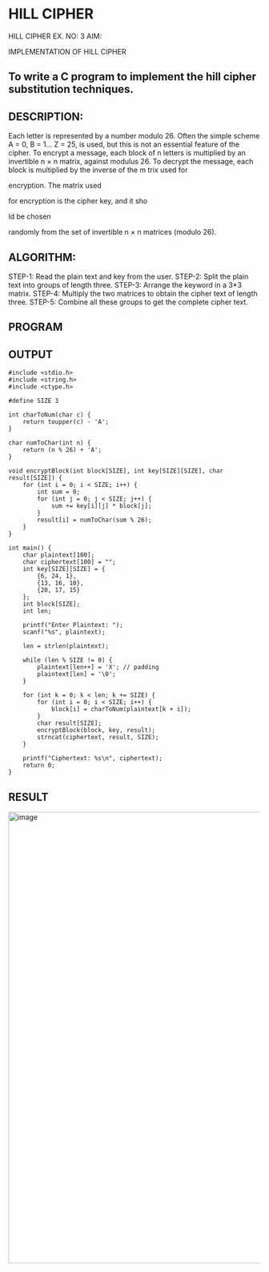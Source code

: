 # HILL CIPHER
HILL CIPHER
EX. NO: 3 AIM:
 

IMPLEMENTATION OF HILL CIPHER
 
## To write a C program to implement the hill cipher substitution techniques.

## DESCRIPTION:

Each letter is represented by a number modulo 26. Often the simple scheme A = 0, B
= 1... Z = 25, is used, but this is not an essential feature of the cipher. To encrypt a message, each block of n letters is  multiplied by an invertible n × n matrix, against modulus 26. To
decrypt the message, each block is multiplied by the inverse of the m trix used for
 
encryption. The matrix used
 
for encryption is the cipher key, and it sho
 
ld be chosen
 
randomly from the set of invertible n × n matrices (modulo 26).


## ALGORITHM:

STEP-1: Read the plain text and key from the user. STEP-2: Split the plain text into groups of length three. STEP-3: Arrange the keyword in a 3*3 matrix.
STEP-4: Multiply the two matrices to obtain the cipher text of length three.
STEP-5: Combine all these groups to get the complete cipher text.

## PROGRAM 

## OUTPUT
```
#include <stdio.h>
#include <string.h>
#include <ctype.h>

#define SIZE 3

int charToNum(char c) {
    return toupper(c) - 'A';
}

char numToChar(int n) {
    return (n % 26) + 'A';
}

void encryptBlock(int block[SIZE], int key[SIZE][SIZE], char result[SIZE]) {
    for (int i = 0; i < SIZE; i++) {
        int sum = 0;
        for (int j = 0; j < SIZE; j++) {
            sum += key[i][j] * block[j];
        }
        result[i] = numToChar(sum % 26);
    }
}

int main() {
    char plaintext[100];
    char ciphertext[100] = "";
    int key[SIZE][SIZE] = {
        {6, 24, 1},
        {13, 16, 10},
        {20, 17, 15}
    };
    int block[SIZE];
    int len;

    printf("Enter Plaintext: ");
    scanf("%s", plaintext);

    len = strlen(plaintext);

    while (len % SIZE != 0) {
        plaintext[len++] = 'X'; // padding
        plaintext[len] = '\0';
    }

    for (int k = 0; k < len; k += SIZE) {
        for (int i = 0; i < SIZE; i++) {
            block[i] = charToNum(plaintext[k + i]);
        }
        char result[SIZE];
        encryptBlock(block, key, result);
        strncat(ciphertext, result, SIZE);
    }

    printf("Ciphertext: %s\n", ciphertext);
    return 0;
}
```
## RESULT
<img width="1688" height="902" alt="image" src="https://github.com/user-attachments/assets/535e7dc1-54bf-4cb2-9c43-d2461cf28e19" />

